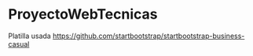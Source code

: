 # ProyectoWebTecnicas
Platilla usada https://github.com/startbootstrap/startbootstrap-business-casual
